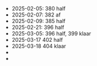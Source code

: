 - 2025-02-05: 380 half
- 2025-02-07: 382 af
- 2025-02-09: 385 half
- 2025-02-21: 396 half
- 2025-03-05: 396 half, 399 klaar
- 2025-03-17 402 half
- 2025-03-18 404 klaar
-
-